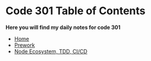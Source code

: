 # Code 301 Table of Contents

 **Here you will find my daily notes for code 301**

- [Home](/README.md)
- [Prework](reading401-prework.md)
- [Node Ecosystem, TDD, CI/CD](reading401-01.md)
